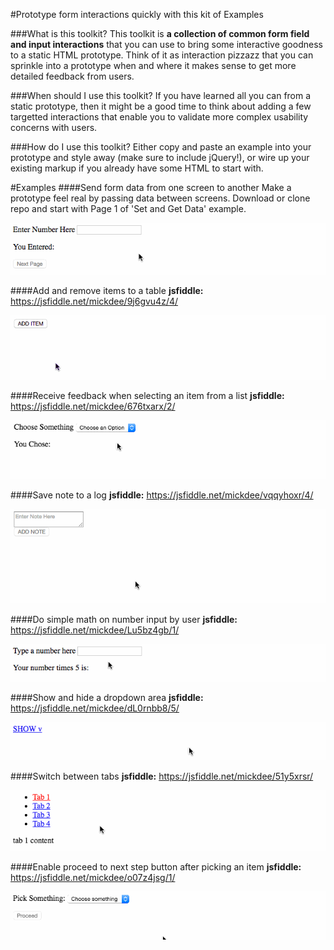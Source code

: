 #Prototype form interactions quickly with this kit of Examples

###What is this toolkit?
This toolkit is **a collection of common form field and input interactions** that you can use to bring some interactive goodness to a static HTML prototype. Think of it as interaction pizzazz that you can sprinkle into a prototype when and where it makes sense to get more detailed feedback from users.

###When should I use this toolkit?
If you have learned all you can from a static prototype, then it might be a good time to think about adding a few targetted interactions that enable you to validate more complex usability concerns with users.

###How do I use this toolkit?
Either copy and paste an example into your prototype and style away (make sure to include jQuery!), or wire up your existing markup if you already have some HTML to start with.

#Examples
####Send form data from one screen to another 
Make a prototype feel real by passing data between screens. Download or clone repo and start with Page 1 of 'Set and Get Data' example.

![Set and Get Data Animation](/SetAndGetData/setandgetdata.gif?raw=true "Set and Get Data Animation")

####Add and remove items to a table
**jsfiddle:** https://jsfiddle.net/mickdee/9j6gvu4z/4/

![Add and Remove Items Animation](/AddRemoveItems/add-remove-item.gif?raw=true "Add and Remove Items Animation")
 
####Receive feedback when selecting an item from a list 
**jsfiddle:** https://jsfiddle.net/mickdee/676txarx/2/

![Feedback After Selection Animation](/FeedbackAfterSelection/feedback.gif?raw=true "Feedback After Selection Animation")

####Save note to a log 
**jsfiddle:** https://jsfiddle.net/mickdee/vqqyhoxr/4/

![Save Note Animation](/SaveTextInput/addnote.gif?raw=true "Save Note Animation")

####Do simple math on number input by user 
**jsfiddle:** https://jsfiddle.net/mickdee/Lu5bz4gb/1/

![Input Multiply Animation](/InputMultiply/multiply.gif?raw=true "Input Multiply Animation")

####Show and hide a dropdown area 
**jsfiddle:** https://jsfiddle.net/mickdee/dL0rnbb8/5/

![Show and Hide Animation](/ShowHide/showhide.gif?raw=true "Show and Hide Animation")

####Switch between tabs 
**jsfiddle:** https://jsfiddle.net/mickdee/51y5xrsr/

![Tab Switching Animation](/SwitchBetweenTabs/tabs.gif?raw=true "Tab Switching Animation")

####Enable proceed to next step button after picking an item
**jsfiddle:** https://jsfiddle.net/mickdee/o07z4jsg/1/

![Proceed Enable Animation](/ProceedNextStep/proceed.gif?raw=true "Proceed Enable Animation")